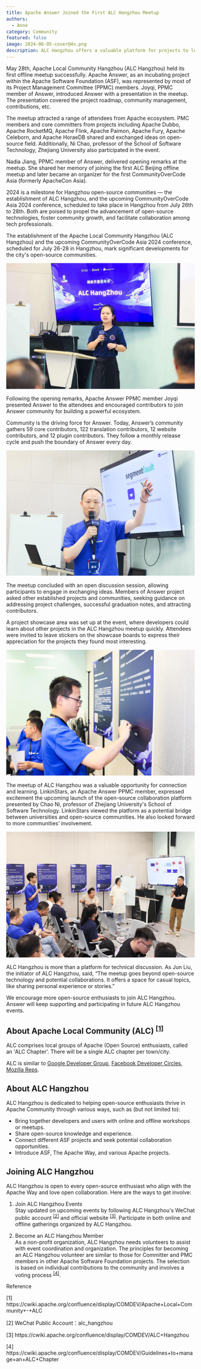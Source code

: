 ```yaml
---
title: Apache Answer Joined the First ALC Hangzhou Meetup
authors:
  - Anne
category: Community
featured: false
image: 2024-06-05-cover@4x.png
description: ALC Hangzhou offers a valuable platform for projects to learn, share, and exchange new ideas.
---
```


May 28th, Apache Local Community Hangzhou (ALC Hangzhou) held its first offline meetup successfully.  Apache Answer, as an incubating project within the Apache Software Foundation (ASF), was represented by most of its Project Management Committee (PPMC) members. Joyqi, PPMC member of Answer, introduced Answer with a presentation in the meetup. The presentation covered the project roadmap, community management, contributions, etc.

The meetup attracted a range of attendees from Apache ecosystem. PMC members and core committers from projects including Apache Dubbo, Apache RocketMQ, Apache Flink, Apache Paimon, Apache Fury, Apache Celeborn, and Apache HoraeDB shared and exchanged ideas on open-source field. Additionally, Ni Chao, professor of the School of Software Technology, Zhejiang University also participated in the event.

Nadia Jiang, PPMC member of Answer, delivered opening remarks at the meetup. She shared her memory of joining the first ALC Beijing offline meetup and later became an organizer for the first CommunityOverCode Asia (formerly ApacheCon Asia).

2024 is a milestone for Hangzhou open-source communities — the establishment of ALC Hangzhou, and the upcoming CommunityOverCode Asia 2024 conference, scheduled to take place in Hangzhou from July 26th to 28th. Both are poised to propel the advancement of open-source technologies, foster community growth, and facilitate collaboration among tech professionals.

The establishment of the Apache Local Community Hangzhou (ALC Hangzhou) and the upcoming CommunityOverCode Asia 2024 conference, scheduled for July 26-28 in Hangzhou, mark significant developments for the city's open-source communities.

![Nadia was giving an opening remarks](Nadia%20Open%20Remarks.jpeg)

Following the opening remarks, Apache Answer PPMC member Joyqi presented Answer to the attendees and encouraged contributors to join Answer community for building a powerful ecosystem.

Community is the driving force for Answer. Today, Answer’s community gathers 59 core contributors, 122 translation contributors, 12 website contributors, and 12 plugin contributors. They follow a monthly release cycle and push the boundary of Answer every day.

![Joyqi introduced Apache Answer to more participants](Joyqi.jpeg)

The meetup concluded with an open discussion session, allowing participants to engage in exchanging ideas. Members of Answer project asked other established projects and communities, seeking guidance on addressing project challenges, successful graduation notes, and attracting contributors.

A project showcase area was set up at the event, where developers could learn about other projects in the ALC Hangzhou meetup quickly. Attendees were invited to leave stickers on the showcase boards to express their appreciation for the projects they found most interesting.

![Answer PPMC member leaves sticker on an Apache project](Fen.jpeg)

The meetup of ALC Hangzhou was a valuable opportunity for connection and learning. LinkinStars, an Apache Answer PPMC member, expressed excitement the upcoming launch of the open-source collaboration platform presented by Chao Ni, professor of Zhejiang University's School of Software Technology. LinkinStars viewed the platform as a potential bridge between universities and open-source communities. He also looked forward to more communities’ involvement.

![Open Discussion](Open%20Discussion.jpeg)

ALC Hangzhou is more than a platform for technical discussion. As Jun Liu, the initiator of ALC Hangzhou, said, “The meetup goes beyond open-source technology and potential collaborations. It offers a space for casual topics, like sharing personal experience or stories.”

We encourage more open-source enthusiasts to join ALC Hangzhou. Answer will keep supporting and participating in future ALC Hangzhou events.

## About Apache Local Community (ALC) <sup><a href="#ref1">[1]</a></sup>

ALC comprises local groups of Apache (Open Source) enthusiasts, called an 'ALC Chapter'. There will be a single ALC chapter per town/city.

ALC is similar to [Google Developer Group](https://developers.google.com/programs/community/gdg/), [Facebook Developer Circles](https://developers.facebook.com/developercircles/), [Mozilla Reps](https://reps.mozilla.org/about/).

## About ALC Hangzhou

ALC Hangzhou is dedicated to helping open-source enthusiasts thrive in Apache Community through various ways, such as (but not limited to):

- Bring together developers and users with online and offline workshops or meetups.
- Share open-source knowledge and experience.
- Connect different ASF projects and seek potential collaboration opportunities.
- Introduce ASF, The Apache Way, and various Apache projects.

## Joining ALC Hangzhou

ALC Hangzhou is open to every open-source enthusiast who align with the Apache Way and love open collaboration. Here are the ways to get involve:

1. Join ALC Hangzhou Events\
   Stay updated on upcoming events by following ALC Hangzhou's WeChat public account <sup><a href="#ref2">[2]</a></sup> and official website <sup><a href="#ref3">[3]</a></sup>. Participate in both online and offline gatherings organized by ALC Hangzhou.

2. Become an ALC Hangzhou Member\
   As a non-profit organization, ALC Hangzhou needs volunteers to assist with event coordination and organization. The principles for becoming an ALC Hangzhou volunteer are similar to those for Committer and PMC members in other Apache Software Foundation projects. The selection is based on individual contributions to the community and involves a voting process <sup><a href="#ref4">[4]</a></sup>.

Reference

<p id="ref1">[1] https://cwiki.apache.org/confluence/display/COMDEV/Apache+Local+Community+-+ALC </p> 
<p id="ref2">[2] WeChat Public Account：alc_hangzhou </p>
<p id="ref3">[3] https://cwiki.apache.org/confluence/display/COMDEV/ALC+Hangzhou</p>
<p id="ref4">[4] https://cwiki.apache.org/confluence/display/COMDEV/Guidelines+to+manage+an+ALC+Chapter</p>
